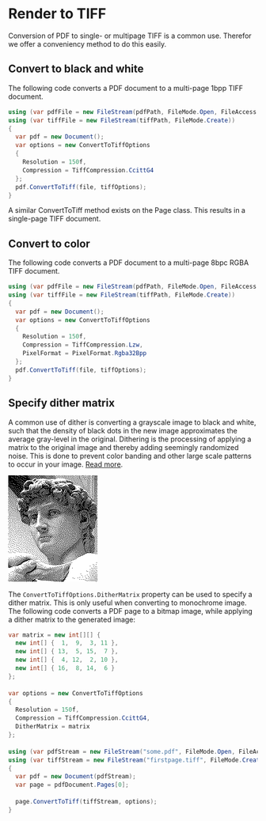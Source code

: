 # Render to TIFF

Conversion of PDF to single- or multipage TIFF is a common use. Therefor we offer a conveniency method to do this easily.

## Convert to black and white

The following code converts a PDF document to a multi-page 1bpp TIFF document.

``` csharp
using (var pdfFile = new FileStream(pdfPath, FileMode.Open, FileAccess.Read))
using (var tiffFile = new FileStream(tiffPath, FileMode.Create))
{
  var pdf = new Document();
  var options = new ConvertToTiffOptions
  {
    Resolution = 150f,
    Compression = TiffCompression.CcittG4
  };
  pdf.ConvertToTiff(file, tiffOptions);
}
```

A similar ConvertToTiff method exists on the Page class. This results in a single-page TIFF document.

## Convert to color

The following code converts a PDF document to a multi-page 8bpc RGBA TIFF document.

``` csharp
using (var pdfFile = new FileStream(pdfPath, FileMode.Open, FileAccess.Read))
using (var tiffFile = new FileStream(tiffPath, FileMode.Create))
{
  var pdf = new Document();
  var options = new ConvertToTiffOptions
  {
    Resolution = 150f,
    Compression = TiffCompression.Lzw,
    PixelFormat = PixelFormat.Rgba32Bpp
  };
  pdf.ConvertToTiff(file, tiffOptions);
}
```

## Specify dither matrix

A common use of dither is converting a grayscale image to black and white, such that the density of black dots in the 
new image approximates the average gray-level in the original.
Dithering is the processing of applying a matrix to the original image and thereby adding seemingly randomized noise. 
This is done to prevent color banding and other large scale patterns to occur in your image. 
<a href="https://en.wikipedia.org/wiki/Dither">Read more</a>.

![Dither example](/guide/pdfrasterizer4/media/Michelangelo's_David_-_Floyd-Steinberg.png)

The `ConvertToTiffOptions.DitherMatrix` property can be used to specify a dither matrix. 
This is only useful when converting to monochrome image.
The following code converts a PDF page to a bitmap image, while applying a dither matrix to the generated image:

``` csharp
var matrix = new int[][] { 
  new int[] {  1,  9,  3, 11 },
  new int[] { 13,  5, 15,  7 },
  new int[] {  4, 12,  2, 10 },
  new int[] { 16,  8, 14,  6 } 
};

var options = new ConvertToTiffOptions
{
  Resolution = 150f,
  Compression = TiffCompression.CcittG4,
  DitherMatrix = matrix
};

using (var pdfStream = new FileStream("some.pdf", FileMode.Open, FileAccess.Read))
using (var tiffStream = new FileStream("firstpage.tiff", FileMode.Create))
{
  var pdf = new Document(pdfStream);
  var page = pdfDocument.Pages[0];

  page.ConvertToTiff(tiffStream, options);
}
```